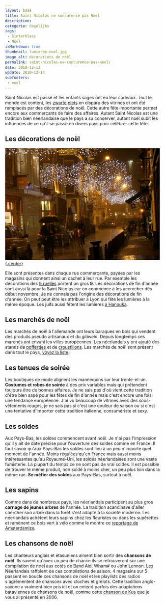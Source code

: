 ```yaml
---
layout: base
title: Saint Nicolas ne concurence pas Noël
description: 
categorie: dagelijks
tags: 
 - Sinterklaas
 - Noël
isMarkdown: true
thumbnail: lumieres-noel.jpg
image_alt: décorations de noël
permalink: saint-nicolas-ne-concurence-pas-noel/
date: 2010-12-13
update: 2010-12-14
subfooters:
 - noel
---
```


Saint Nicolas est passé et les enfants sages ont eu leur cadeaux. Tout le monde est content, les [zwarte piets](/qui-est-tu-zwarte-piet) on disparu des vitrines et ont été remplacés par des décorations de noël. Cette autre fête importante permet encore aux commerçants de faire des affaires. Autant Saint Nicolas est une tradition bien néerlandaise que le pays a su conserver, autant noël subit les influences de ce qu'il se passe en divers pays pour célébrer cette fête.

<!--excerpt-->

## Les décorations de noël

[![décorations de noël dans une rue pluvieuse d'Amsterdam](lumieres-noel.jpg){.center}](http://www.flickr.com/photos/13274211@N00/5255570946/)

Elle sont présentes dans chaque rue commerçante, payées par les magasins qui donnent ainsi un cachet à leur rue. Par exemple les décorations des [9 ruelles](/les-neuf-ruelles-9-straatjes) portent un gros **9**. Les décorations de fin d'année sont aussi là pour la Saint Nicolas car on commence à les accrocher dès début novembre. 
Je ne connais pas l'origine des décorations de fin d'année. On peut peut être les attribuer à Lyon qui fête les lumières à la même époque. Les juifs aussi fêtent les lumières [à Hanouka](/nouveau-mot-chanoeka).

## Les marchés de noël
Les marchés de noël à l'allemande ont leurs baraques en bois qui vendent des produits pseudo artisanaux et du *glüwein*. Depuis longtemps ces marchés ont envahi les villes européennes. Les néerlandais y ont ajouté des stands de [poffertjes](/les-poffertjes) et de [croustillons](/les-oliebollen-ou-croustillons). Les marchés de noël sont présent dans tout le pays, [voyez la liste](http://www.hollandsemarkten.nl/braderie/index.php?nav_id=1.2.9&b=9&a=overzicht).

## Les tenues de soirée
Les boutiques de mode alignent les mannequins sur leur trente-et-un. **Costumes et robes de soirée** à des prix variables mais qui prétendent toujours être de bonnes affaires. Je ne sais pas d'où vient cette tradition d'être bien sapé pour les fêtes de fin d'année mais c'est encore une fois une tendance européenne. J'ai vu beaucoup de vitrines avec des sous-vêtements rouges, je ne sais pas si c'est une couleur de saison ou si c'est une tentative d'importer cette tradition italienne, consumériste et sexy.

## Les soldes
Aux Pays-Bas, les soldes commencent avant noël. Je n'ai pas l'impression qu'il y ait de date précise pour l'ouverture des soldes comme en France. Il faut savoir qu'aux Pays-Bas les soldes sont lieu à un peu n'importe quel moment de l'année. Moins régulées qu'en France mais aussi moins intéressantes qu'au Royaume-Uni, les soldes néerlandaises sont une vaste fumisterie. La plupart du temps ce ne sont pas de vrai soldes. Il est possible de trouver le même produit, non soldé à moins cher, un peu plus loin dans la même rue. **Se méfier des soldes** aux Pays-Bas, surtout à noël.

## Les sapins
Comme dans de nombreux pays, les néerlandais participent au plus gros **carnage de jeunes arbres** de l'année. La tradition scandinave d'aller chercher son arbre dans la forêt s'est adapté à la société moderne. Les néerlandais achètent leurs sapins chez les fleuristes ou dans les supérettes et ramènent ce bois vert à vélo comme le montre ce [reportage de Amsterdamize](http://amsterdamize.com/2009/12/13/seasonal-cycling/).

## Les chansons de noël
Les chanteurs anglais et étasuniens aiment bien sortir des **chansons de noël**. Ils savent qu'avec un peu de chance ils se retrouveront sur une compilation de noël aux cotés de Band Aid, Wham# ou John Lennon. Les Néerlandais raffolent de ces compilations de saison. 4 magasins sur 5 passent en boucle ces chansons de noël et les playlists des radios s'agrémentent de chansons avec cloches et grelots. Cette tradition anglo-saxone a vraiment bien pris ici et on entend parfois des adaptations bataviennes de chansons de noël, comme cette [chanson de Kus](/chanson-de-noel) que je vous ai présenté en 2006.
